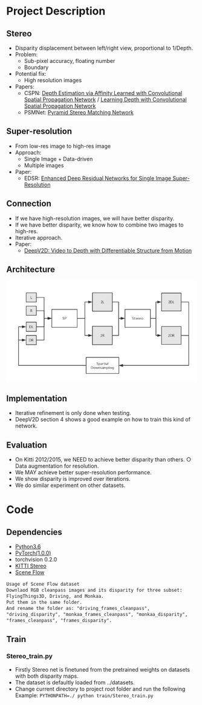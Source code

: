 # Project Description

## Stereo

- Disparity displacement between left/right view, proportional to 1/Depth.
- Problem: 
    - Sub-pixel accuracy, floating number
    - Boundary
- Potential fix:
    - High resolution images
- Papers:
    - CSPN: [Depth Estimation via Affinity Learned with Convolutional Spatial Propagation Network](https://arxiv.org/abs/1808.00150) / [Learning Depth with Convolutional Spatial Propagation Network](https://arxiv.org/abs/1810.02695)
    - PSMNet: [Pyramid Stereo Matching Network](https://arxiv.org/abs/1803.08669)

## Super-resolution

- From low-res image to high-res image
- Approach: 
    - Single Image + Data-driven
    - Multiple images
- Paper:
    - EDSR: [Enhanced Deep Residual Networks for Single Image Super-Resolution](https://arxiv.org/abs/1707.02921)

## Connection

- If we have high-resolution images, we will have better disparity.
- If we have better disparity, we know how to combine two images to high-res.
- Iterative approach.
- Paper:
    - [DeepV2D: Video to Depth with Differentiable Structure from Motion](https://arxiv.org/abs/1812.04605)

## Architecture

![architecture](images/architecture.png)

## Implementation

- Iterative refinement is only done when testing.
- DeepV2D section 4 shows a good example on how to train this kind of network.

## Evaluation

- On Kitti 2012/2015, we NEED to achieve better disparity than others. ○ Data augmentation for resolution.
- We MAY achieve better super-resolution performance.
- We show disparity is improved over iterations.
- We do similar experiment on other datasets.

# Code

## Dependencies

- [Python3.6](https://www.python.org/downloads/)
- [PyTorch(1.0.0)](http://pytorch.org)
- torchvision 0.2.0
- [KITTI Stereo](http://www.cvlibs.net/datasets/kitti/eval_stereo.php)
- [Scene Flow](https://lmb.informatik.uni-freiburg.de/resources/datasets/SceneFlowDatasets.en.html)

```
Usage of Scene Flow dataset
Downlaod RGB cleanpass images and its disparity for three subset: FlyingThings3D, Driving, and Monkaa.
Put them in the same folder.
And rename the folder as: "driving_frames_cleanpass", "driving_disparity", "monkaa_frames_cleanpass", "monkaa_disparity", "frames_cleanpass", "frames_disparity".
```

## Train

### Stereo_train.py

- Firstly Stereo net is finetuned from the pretrained weights on datasets with both disparity maps. 
- The dataset is defaultly loaded from ../datasets. 
- Change current directory to project root folder and run the following Example: ```PYTHONPATH=./ python train/Stereo_train.py```